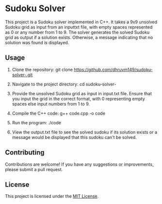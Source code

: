 # Sudoku Solver

This project is a Sudoku solver implemented in C++. It takes a 9x9 unsolved Sudoku grid as input from an inputtxt file, with empty spaces represented as 0 or any number from 1 to 9. The solver generates the solved Sudoku grid as output if a solution exists. Otherwise, a message indicating that no solution was found is displayed.

## Usage

1. Clone the repository:
   git clone https://github.com/dhruvm149/sudoku-solver-.git
   
2. Navigate to the project directory:
   cd sudoku-solver-

3. Provide the unsolved Sudoku grid as input in input.txt file. Ensure that you input the grid in the correct format, with 0 representing empty spaces else input numbers from 1 to 9.
   
4. Compile the C++ code:
   g++ code.cpp -o code

5. Run the program:
   ./code

6. View the output.txt file to see the solved sudoku if its solution exists or a message would be displayed that this sudoku can't be solved.

## Contributing

Contributions are welcome! If you have any suggestions or improvements, please submit a pull request.

## License

This project is licensed under the [MIT License](LICENSE).

